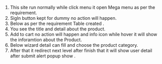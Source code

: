 1. This site run normally while click menu it open Mega menu as per the requirement.
2. SigIn button kept for dummy no action will happen.
3. Below as per the requirement Table created .
4. You see the title and detail about the product.
5. Add to cart no action will happen and info icon while hover it will show the inforamtion about the Product.
6. Below wizard detail can fill and choose the product category.
7. After that it redirect next level after finish that it will show user detail after submit alert popup show .

